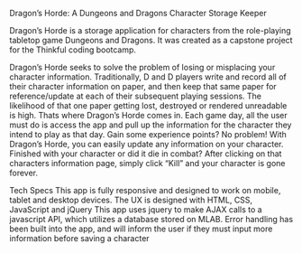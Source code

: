 Dragon’s Horde: A Dungeons and Dragons Character Storage Keeper

Dragon’s Horde is a storage application for characters from the role-playing tabletop game Dungeons and Dragons. It was created as a capstone project for the Thinkful coding bootcamp. 


Dragon’s Horde seeks to solve the problem of losing or misplacing your character information. Traditionally, D and D players write and record all of their character information on paper, and then keep that same paper for reference/update at each of their subsequent playing sessions. The likelihood of that one paper getting lost, destroyed or rendered unreadable is high. Thats where Dragon’s Horde comes in. Each game day, all the user must do is access the app and pull up the information for the character they intend to play as that day. Gain some experience points? No problem! With Dragon’s Horde, you can easily update any information on your character. Finished with your character or did it die in combat? After clicking on that characters information page, simply click “Kill” and your character is gone forever. 

Tech Specs
This app is fully responsive and designed to work on mobile, tablet and desktop devices.
The UX is designed with HTML, CSS, JavaScript and jQuery
This app uses jquery to make AJAX calls to a javascript API, which utilizes a database stored on MLAB.
Error handling has been built into the app, and will inform the user if they must input more information before saving a character


